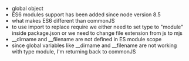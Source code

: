 - global object
- ES6 modules support has been added since node version 8.5
- what makes ES6 different than commonJS
- to use import to replace require we either need to set type to 
  "module" inside package.json or we need to change file 
  extension from js to mjs
- __dirname and __filename are not defined in ES module scope
- since global variables like __dirname and __filename are not working with type module, I'm returning back to commonJS

